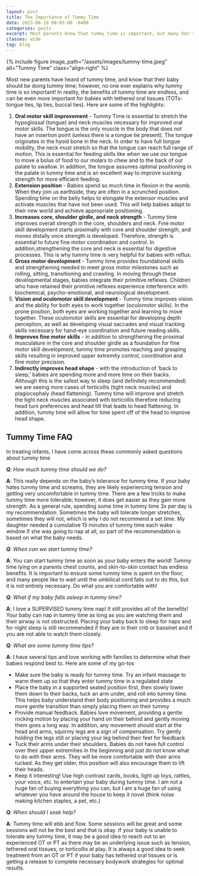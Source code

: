 ```yaml
---
layout: post
title: The Importance of Tummy Time
date: 2023-08-10 08:03:00 -0400
categories: posts
excerpt: Most parents know that tummy time is important, but many don't know why! Understanding the why behind the action is so important, and will encourage more consistency.
classes: wide
tag: blog
---
```


{% include figure
    image_path="/assets/images/tummy-time.jpeg"
    alt="Tummy Time"
    class="align-right"
%}

Most new parents have heard of tummy time, and know that their baby should be doing tummy time; however, no one ever explains why tummy time is so important!   In reality, the benefits of tummy time are endless, and can be even more important for babies with tethered oral tissues (TOTs- tongue ties, lip ties, buccal ties).  Here are some of the highlights:

1. **Oral motor skill improvement** - Tummy Time is essential to stretch the hypoglossal (tongue) and neck muscles necessary for improved oral motor skills.  The tongue is the only muscle in the body that does not have an insertion point (unless there is a tongue tie present).  The tongue originates in the hyoid bone in the neck.  In order to have full tongue mobility, the neck must stretch so that the tongue can reach full range of motion.  This is essential for feeding skills like when we use our tongue to move a bolus of food to our molars to chew and to the back of our palate to swallow.  In addition, the tongue assumes optimal positioning in the palate in tummy time and is an excellent way to improve sucking strength for more efficient feeding.
2. **Extension position** -  Babies spend so much time in flexion in the womb.   When they join us earthside, they are often in a scrunched position.  Spending time on the belly helps to elongate the extensor muscles and activate muscles that have not been used.  This will help babies adapt to their new world and achieve appropriate positioning.
3. **Increases core, shoulder girdle, and neck strength** -  Tummy time improves overall strength in the core, shoulders and neck.  Fine motor skill development starts proximally with core and shoulder strength, and moves distally once strength is developed.  Therefore, strength is essential to future fine motor coordination and control.  In addition,strengthening the core and neck is essential for digestive processes.  This is why tummy time is very helpful for babies with reflux. 
4. **Gross motor development** -  Tummy time provides foundational skills and strengthening needed to meet gross motor milestones such as rolling, sitting, transitioning and crawling.  In moving through these developmental stages, babies integrate their primitive reflexes.  Children who have retained their primitive reflexes experience interference with biochemical, psycho-emotional, and neurological development.
5. **Vision and oculomotor skill development** - Tummy time improves vision and the ability for both eyes to work together (oculomotor skills).  In the prone position, both eyes are working together and learning to move together.  These oculomotor skills are essential for developing depth perception, as well as developing visual saccades and visual tracking skills necessary for hand-eye coordination and future reading skills.
6. **Improves fine motor skills** - in addition to strengthening the proximal musculature in the core and shoulder girdle as a foundation for fine motor skill development, tummy time promotes reaching and grasping skills resulting in improved upper extremity control, coordination and fine motor precision. 
7. **Indirectly improves head shape** - with the introduction of ‘back to sleep,’ babies are spending more and more time on their backs.  Although this is the safest way to sleep (and definitely recommended) we are seeing more cases of torticollis (tight neck muscles) and plagiocephaly (head flattening).  Tummy time will improve and stretch the tight neck muscles associated with torticollis therefore reducing head turn preferences and head tilt that leads to head flattening.  In addition, tummy time will allow for time spent off of the head to improve head shape.

## Tummy Time FAQ
In treating infants, I have come across these commonly asked questions about tummy time

***Q**: How much tummy time should we do?*

**A**: This really depends on the baby’s tolerance for tummy time.  If your baby hates tummy time and screams, they are likely experiencing tension and getting very uncomfortable in tummy time.  There are a few tricks to make tummy time more tolerable; however, it does get easier as they gain more strength.  As a general rule, spending some time in tummy time 3x per day is my recommendation.  Sometimes the baby will tolerate longer stretches, sometimes they will not, which is why I do not recommend a set time.  My daughter needed a cumulative 15 minutes of tummy time each wake window if she was going to nap at all, so part of the recommendation is based on what the baby needs.  

***Q**: When can we start tummy time?*

**A**: You can start tummy time as soon as your baby enters the world!  Tummy time lying on a parents chest counts, and skin-to-skin contact has endless benefits.  It is important to ensure some tummy time is spent on the floor, and many people like to wait until the umbilical cord falls out to do this, but it is not entirely necessary.  Do what you are comfortable with!

***Q**: What if my baby falls asleep in tummy time?*

**A**: I love a SUPERVISED tummy time nap!  It still provides all of the benefits!  Your baby can nap in tummy time as long as you are watching them and their airway is not obstructed.  Placing your baby back to sleep for naps and for night sleep is still recommended if they are in their crib or bassinet and if you are not able to watch them closely.

***Q**: What are some tummy time tips?*

**A**: I have several tips and love working with families to determine what their babies respond best to.  Here are some of my go-tos
- Make sure the baby is ready for tummy time.  Try an infant massage to warm them up so that they enter tummy time in a regulated state
- Place the baby in a supported seated position first, then slowly lower them down to their backs, tuck an arm under, and roll into tummy time.  This helps baby understand their body positioning and provides a much more gentle transition than simply placing them on their tummy
- Provide manual feedback.  Babies love movement, providing a gentle rocking motion by placing your hand on their behind and gently moving them goes a long way.  In addition, any movement should start at the head and arms, squirmy legs are a sign of compensation.  Try gently holding the legs still or placing your leg behind their feet for feedback
- Tuck their arms under their shoulders.  Babies do not have full control over their upper extremities in the beginning and just do not know what to do with their arms.  They will be more comfortable with their arms tucked.  As they get older, this position will also encourage them to lift their heads.
- Keep it interesting!  Use high contrast cards, books, light up toys, rattles, your voice, etc. to entertain your baby during tummy time.  I am not a huge fan of buying everything you can, but I am a huge fan of using whatever you have around the house to keep it novel (think noise making kitchen staples, a pet, etc.)

***Q**: When should I seek help?*

**A**: Tummy time will ebb and flow.  Some sessions will be great and some sessions will not be the best and that is okay.  If your baby is unable to tolerate any tummy time, it may be a good idea to reach out to an experienced OT or PT as there may be an underlying issue such as tension, tethered oral tissues, or torticollis at play.  It is always a good idea to seek treatment from an OT or PT if your baby has tethered oral tissues or is getting a release to complete necessary bodywork strategies for optimal results.